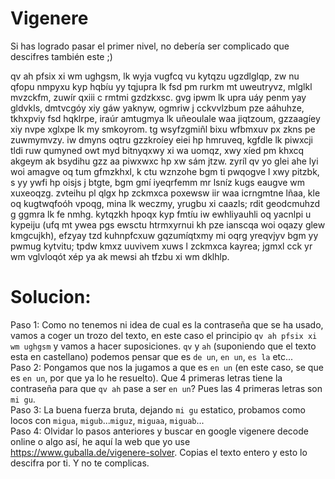 # Vigenere
Si has logrado pasar el primer nivel, no debería ser complicado que descifres también este ;)  

qv ah pfsix xi wm ughgsm, lk wyja vugfcq vu kytqzu ugzdlglqp, zw nu qfopu nmpyxu kyp hqbíu yy tqjupra lk fsd pm rurkm mt uweutryvz, mlglkl mvzckfm, zuwír qxiii c rmtmi gzdzkxsc. gvg ipwm lk upra uáy penm yay gldvkls, dmtvcgóy xiy gáw yaknyw, ogmriw j cckvvlzbum pze aáhuhze, tkhxpviy fsd hqklrpe, iraúr amtugmya lk uñeoulale waa jiqtzoum, gzzaagíey xiy nvpe xglxpe lk my smkoyrom. tg wsyfzgmiñl bixu wfbmxuv px zkns pe zuwmymvzy. iw dmyns oqtru gzzkroíey eiei hp hmruveq, kgfdle lk piwxcji tldi ruw qumyned owt myd bitnyqxwy xi wa uomqz, xwy xíed pm khxcq akgeym ak bsydihu gzz aa piwxwxc hp xw sám jtzw. zyríl qv yo glei ahe lyi woi amagve oq tum gfmzkhxl, k ctu wznzohe bgm ti pwqogve l xwy pitzbk, s yy ywfi hp oisjs j btgte, bgm gmí iyeqrfemm mr lsníz kugs eaugve wm xuxeoqzg. zvteihu pl qlgx hp zckmxca poxewsw iir waa icrngmtne lñaa, kle oq kugtwqfoóh vpoqg, mina lk weczmy, yrugbu xi caazls; rdit geodcmuhzd g ggmra lk fe nmhg. kytqzkh hpoqx kyp fmtíu iw ewhliyauhli oq yacnlpi u kypeiju (ufq mt ywea pgs ewsctu htrmxyrnui kh pze ianscqa woi oqazy glew kmgcujkh), efzyay tzd kuhnpfcxuw gqzumíqtxmy mi oqrg yreqvjyv bgm yy pwmug kytvitu; tpdw kmxz uuvivem xuws l zckmxca kayrea; jgmxl cck yr wm vglvloqót xép ya ak mewsi ah tfzbu xi wm dklhlp.  

# Solucion:
Paso 1: Como no tenemos ni idea de cual es la contraseña que se ha usado, vamos a coger un trozo del texto, en este caso el principio `qv ah pfsix xi wm ughgsm` y vamos a hacer suposiciones. `qv` y `ah` (suponiendo que el texto esta en castellano) podemos pensar que es `de un`, `en un`, `es la` etc...  
Paso 2: Pongamos que nos la jugamos a que es `en un` (en este caso, se que es `en un`, por que ya lo he resuelto). Que 4 primeras letras tiene la contraseña para que `qv ah` pase a ser `en un`? Pues las 4 primeras letras son `mi gu`.   
Paso 3: La buena fuerza bruta, dejando `mi gu` estatico, probamos como locos con `migua`, `migub`...`miguz`, `miguaa`, `miguab`...  
Paso 4: Olvidar lo pasos anteriores y buscar en google vigenere decode online o algo así, he aquí la web que yo use https://www.guballa.de/vigenere-solver. Copias el texto entero y esto lo descifra por ti. Y no te complicas.  
